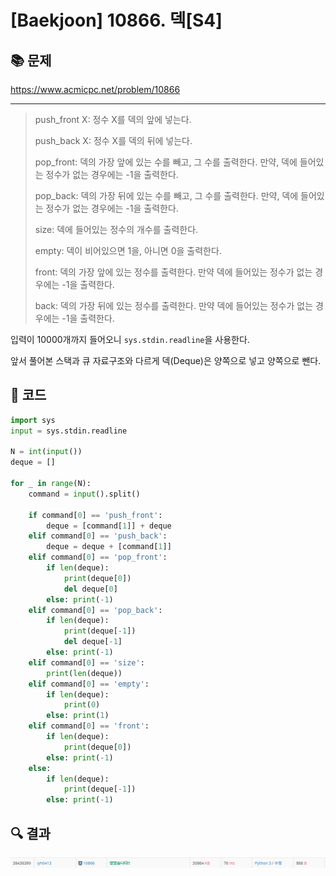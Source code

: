 # [Baekjoon] 10866. 덱[S4]

## 📚 문제

https://www.acmicpc.net/problem/10866

---

>push_front X: 정수 X를 덱의 앞에 넣는다.
>
>push_back X: 정수 X를 덱의 뒤에 넣는다.
>
>pop_front: 덱의 가장 앞에 있는 수를 빼고, 그 수를 출력한다. 만약, 덱에 들어있는 정수가 없는 경우에는 -1을 출력한다.
>
>pop_back: 덱의 가장 뒤에 있는 수를 빼고, 그 수를 출력한다. 만약, 덱에 들어있는 정수가 없는 경우에는 -1을 출력한다.
>
>size: 덱에 들어있는 정수의 개수를 출력한다.
>
>empty: 덱이 비어있으면 1을, 아니면 0을 출력한다.
>
>front: 덱의 가장 앞에 있는 정수를 출력한다. 만약 덱에 들어있는 정수가 없는 경우에는 -1을 출력한다.
>
>back: 덱의 가장 뒤에 있는 정수를 출력한다. 만약 덱에 들어있는 정수가 없는 경우에는 -1을 출력한다.

입력이 10000개까지 들어오니 `sys.stdin.readline`을 사용한다.

앞서 풀어본 스택과 큐 자료구조와 다르게 덱(Deque)은 양쪽으로 넣고 양쪽으로 뺀다.

## 📒 코드

```python
import sys
input = sys.stdin.readline

N = int(input())
deque = []

for _ in range(N):
    command = input().split()
    
    if command[0] == 'push_front':
        deque = [command[1]] + deque
    elif command[0] == 'push_back':
        deque = deque + [command[1]]
    elif command[0] == 'pop_front':
        if len(deque):
            print(deque[0])
            del deque[0]
        else: print(-1)
    elif command[0] == 'pop_back':
        if len(deque):
            print(deque[-1])
            del deque[-1]
        else: print(-1)
    elif command[0] == 'size':
        print(len(deque))
    elif command[0] == 'empty':
        if len(deque):
            print(0)
        else: print(1)
    elif command[0] == 'front':
        if len(deque):
            print(deque[0])
        else: print(-1)
    else:
        if len(deque):
            print(deque[-1])
        else: print(-1)
```

## 🔍 결과

![image-20220201234335943](S4_10866.assets/image-20220201234335943.png)

